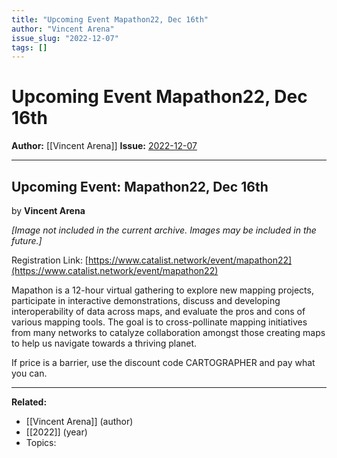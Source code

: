 ```yaml
---
title: "Upcoming Event Mapathon22, Dec 16th"
author: "Vincent Arena"
issue_slug: "2022-12-07"
tags: []
---
```


# Upcoming Event Mapathon22, Dec 16th

**Author:** [[Vincent Arena]]
**Issue:** [2022-12-07](https://plex.collectivesensecommons.org/2022-12-07/)

---

## Upcoming Event: Mapathon22, Dec 16th
by **Vincent Arena**

*[Image not included in the current archive. Images may be included in the future.]*

Registration Link: [https://www.catalist.network/event/mapathon22](https://www.catalist.network/event/mapathon22)

Mapathon is a 12-hour virtual gathering to explore new mapping projects, participate in interactive demonstrations, discuss and developing interoperability of data across maps, and evaluate the pros and cons of various mapping tools. The goal is to cross-pollinate mapping initiatives from many networks to catalyze collaboration amongst those creating maps to help us navigate towards a thriving planet.

If price is a barrier, use the discount code CARTOGRAPHER and pay what you can.

---

**Related:**
- [[Vincent Arena]] (author)
- [[2022]] (year)
- Topics: 

